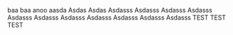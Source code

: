 baa
baa
anoo
aasda
Asdas
Asdas
Asdasss
Asdasss
Asdasss
Asdasss
Asdasss
Asdasss
Asdasss
Asdasss
Asdasss
Asdasss
Asdasss
TEST
TEST
TEST
